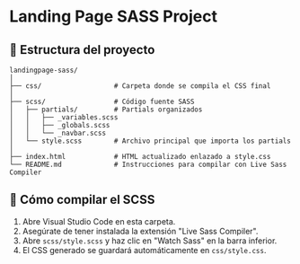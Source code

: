 
# Landing Page SASS Project

## 📁 Estructura del proyecto

```
landingpage-sass/
│
├── css/                  # Carpeta donde se compila el CSS final
│
├── scss/                 # Código fuente SASS
│   ├── partials/         # Partials organizados
│   │   ├── _variables.scss
│   │   ├── _globals.scss
│   │   └── _navbar.scss
│   └── style.scss        # Archivo principal que importa los partials
│
├── index.html            # HTML actualizado enlazado a style.css
└── README.md             # Instrucciones para compilar con Live Sass Compiler
```

## 🚀 Cómo compilar el SCSS

1. Abre Visual Studio Code en esta carpeta.
2. Asegúrate de tener instalada la extensión "Live Sass Compiler".
3. Abre `scss/style.scss` y haz clic en "Watch Sass" en la barra inferior.
4. El CSS generado se guardará automáticamente en `css/style.css`.

